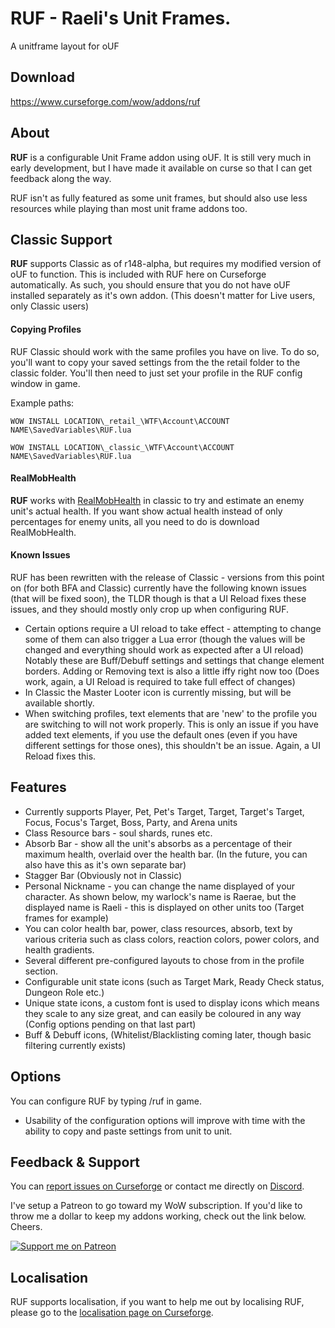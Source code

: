 # RUF - Raeli's Unit Frames.
A unitframe layout for oUF

## Download

<https://www.curseforge.com/wow/addons/ruf>



## About
**RUF** is a configurable Unit Frame addon using oUF. It is still very much in early development, but I have made it available on curse so that I can get feedback along the way.

RUF isn't as fully featured as some unit frames, but should also use less resources while playing than most unit frame addons too.

## Classic Support
**RUF** supports Classic as of r148-alpha, but requires my modified version of oUF to function. This is included with RUF here on Curseforge automatically. As such, you should ensure that you do not have oUF installed separately as it's own addon. (This doesn't matter for Live users, only Classic users)



#### Copying Profiles
RUF Classic should work with the same profiles you have on live. To do so, you'll want to copy your saved settings from the the retail folder to the classic folder. You'll then need to just set your profile in the RUF config window in game.

Example paths:

`WOW INSTALL LOCATION\_retail_\WTF\Account\ACCOUNT NAME\SavedVariables\RUF.lua`

`WOW INSTALL LOCATION\_classic_\WTF\Account\ACCOUNT NAME\SavedVariables\RUF.lua`

#### RealMobHealth
**RUF** works with [RealMobHealth](https://www.curseforge.com/wow/addons/real-mob-health) in classic to try and estimate an enemy unit's actual health. If you want show actual health instead of only percentages for enemy units, all you need to do is download RealMobHealth.

#### Known Issues
RUF has been rewritten with the release of Classic - versions from this point on (for both BFA and Classic) currently have the following known issues (that will be fixed soon), the TLDR though is that a UI Reload fixes these issues, and they should mostly only crop up when configuring RUF.

* Certain options require a UI reload to take effect - attempting to change some of them can also trigger a Lua error (though the values will be changed and everything should work as expected after a UI reload) Notably these are Buff/Debuff settings and settings that change element borders. Adding or Removing text is also a little iffy right now too (Does work, again, a UI Reload is required to take full effect of changes)
* In Classic the Master Looter icon is currently missing, but will be available shortly.
* When switching profiles, text elements that are 'new' to the profile you are switching to will not work properly. This is only an issue if you have added text elements, if you use the default ones (even if you have different settings for those ones), this shouldn't be an issue. Again, a UI Reload fixes this.


## Features
* Currently supports Player, Pet, Pet's Target, Target, Target's Target, Focus, Focus's Target, Boss, Party, and Arena units
* Class Resource bars - soul shards, runes etc.
* Absorb Bar - show all the unit's absorbs as a percentage of their maximum health, overlaid over the health bar. (In the future, you can also have this as it's own separate bar)
* Stagger Bar (Obviously not in Classic)
* Personal Nickname - you can change the name displayed of your character. As shown below, my warlock's name is Raerae, but the displayed name is Raeli - this is displayed on other units too (Target frames for example)
* You can color health bar, power, class resources, absorb, text by various criteria such as class colors, reaction colors, power colors, and health gradients.
* Several different pre-configured layouts to chose from in the profile section.
* Configurable unit state icons (such as Target Mark, Ready Check status, Dungeon Role etc.)
* Unique state icons, a custom font is used to display icons which means they scale to any size great, and can easily be coloured in any way (Config options pending on that last part)
* Buff & Debuff icons, (Whitelist/Blacklisting coming later, though basic filtering currently exists)


## Options
You can configure RUF by typing /ruf in game.
* Usability of the configuration options will improve with time with the ability to copy and paste settings from unit to unit.

## Feedback & Support

You can [report issues on Curseforge](https://wow.curseforge.com/projects/ruf/issues) or contact me directly on [Discord](https://discord.gg/99QZ6sd).

I've setup a Patreon to go toward my WoW subscription. If you'd like to throw me a dollar to keep my addons working, check out the link below. Cheers.

[![Support me on Patreon](https://c5.patreon.com/external/logo/become_a_patron_button.png "")](https://www.patreon.com/join/raeli "")

## Localisation

RUF supports localisation, if you want to help me out by localising RUF, please go to the [localisation page on Curseforge](https://wow.curseforge.com/projects/ruf/localization).
